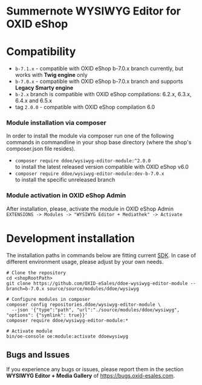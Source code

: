 # Summernote WYSIWYG Editor for OXID eShop

# Compatibility

* `b-7.1.x` - compatible with OXID eShop b-7.0.x branch currently, but works with **Twig engine** only
* `b-7.0.x` - compatible with OXID eShop b-7.0.x branch and supports **Legacy Smarty engine**
* `b-2.x` branch is compatible with OXID eShop compilations: 6.2.x, 6.3.x, 6.4.x and 6.5.x
* tag `2.0.0` - compatible with OXID eShop compilation 6.0

### Module installation via composer

In order to install the module via composer run one of the following commands in commandline in your shop base directory 
(where the shop's composer.json file resides).
* `composer require ddoe/wysiwyg-editor-module:^2.0.0`  
  to install the latest released version compatible with OXID eShop v6.0
* `composer require ddoe/wysiwyg-editor-module:dev-b-7.0.x`  
  to install the specific unreleased branch

### Module activation in OXID eShop Admin 
After installation, please, activate the module in OXID eShop Admin  
`EXTENSIONS -> Modules -> "WYSIWYG Editor + Mediathek" -> Activate`

# Development installation

The installation paths in commands below are fitting current [SDK](https://github.com/OXID-eSales/docker-eshop-sdk).
In case of different environment usage, please adjust by your own needs.

```shell
# Clone the repository
cd <shopRootPath>
git clone https://github.com/OXID-eSales/ddoe-wysiwyg-editor-module --branch=b-7.0.x source/source/modules/ddoe/wysiwyg

# Configure modules in composer
composer config repositories.ddoe/wysiwyg-editor-module \
  --json '{"type":"path", "url":"./source/modules/ddoe/wysiwyg", "options": {"symlink": true}}'
composer require ddoe/wysiwyg-editor-module:*

# Activate module
bin/oe-console oe:module:activate ddoewysiwyg
```

## Bugs and Issues

If you experience any bugs or issues, please report them in the section **WYSIWYG Editor + Media Gallery** of https://bugs.oxid-esales.com.
